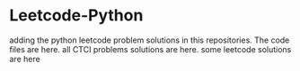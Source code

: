 # Leetcode-Python
adding the python leetcode problem solutions in this repositories. 
The code files are here.
all CTCI problems solutions are here.
some leetcode solutions are here




































































































































































































































































































































































































































































































































































































































































































































































































































































































